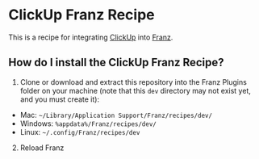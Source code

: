 # ClickUp Franz Recipe
This is a recipe for integrating [ClickUp](https://clickup.com/) into [Franz](https://meetfranz.com/).

## How do I install the ClickUp Franz Recipe?
1. Clone or download and extract this repository into the Franz Plugins folder on your machine (note that this `dev` directory may not exist yet, and you must create it):
  * Mac: `~/Library/Application Support/Franz/recipes/dev/`
  * Windows: `%appdata%/Franz/recipes/dev/`
  * Linux: `~/.config/Franz/recipes/dev`
2. Reload Franz
